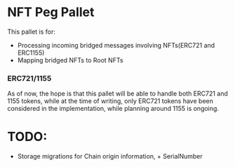 # NFT Peg Pallet

This pallet is for:
- Processing incoming bridged messages involving NFTs(ERC721 and ERC1155)
- Mapping bridged NFTs to Root NFTs

### ERC721/1155
As of now, the hope is that this pallet will be able to handle both ERC721 and 1155 tokens, while at the time of writing, only ERC721 tokens have been considered in the implementation, while planning around 1155 is ongoing.

# TODO:
- Storage migrations for Chain origin information, + SerialNumber